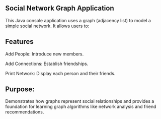 ## Social Network Graph Application

This Java console application uses a graph (adjacency list) to model a simple social network. It allows users to:
## Features
Add People: Introduce new members.

Add Connections: Establish friendships.

Print Network: Display each person and their friends.


## Purpose:
Demonstrates how graphs represent social relationships and provides a foundation for learning graph algorithms like network analysis and friend recommendations.
